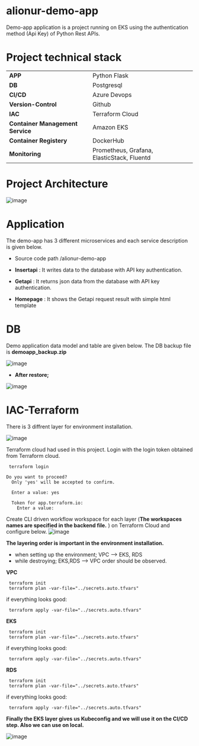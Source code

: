 # alionur-demo-app
Demo-app application is a project running on EKS using the authentication method (Api Key) of Python Rest APIs.



# Project technical stack

|  |    | 
| :-------- | :------- |
| **APP** | Python Flask |
| **DB** | Postgresql |
| **CI/CD** | Azure Devops |
| **Version-Control** | Github |
| **IAC** | Terraform Cloud |
| **Container Management Service** | Amazon EKS |
| **Container Registery** | DockerHub |
| **Monitoring** | Prometheus, Grafana, ElasticStack, Fluentd |

# Project Architecture
![image](https://user-images.githubusercontent.com/33215825/149727335-093c3307-3688-4178-bd63-2cf09fc97f4d.png)

# Application

The demo-app has 3 different microservices and each service description is given below.

- Source code path /alionur-demo-app 

- **Insertapi** : It writes data to the database with API key authentication.
- **Getapi**    : It returns json data from the database with API key authentication.
- **Homepage**  : It shows the Getapi request result with simple html template

# DB
Demo application data model and table are given below. The DB backup file is **demoapp_backup.zip**

![image](https://user-images.githubusercontent.com/33215825/150004769-0bb85e41-ebc9-488f-9a16-ac815c633624.png)

- **After restore;**

![image](https://user-images.githubusercontent.com/33215825/150010007-a4f7ac44-db3d-412a-bc47-3907e3a3dd61.png)

# IAC-Terraform
There is 3 diffrent layer for environment installation. 

![image](https://user-images.githubusercontent.com/33215825/150010435-927d4cc1-0d3b-4e82-aabf-03495c1096d9.png)

Terraform cloud had used in this project. Login with the login token obtained from Terraform cloud.
```
 terraform login
 
Do you want to proceed?
  Only 'yes' will be accepted to confirm.

  Enter a value: yes

  Token for app.terraform.io:
    Enter a value:
```
Create CLI driven workflow workspace for each layer (**The workspaces names are specified in the backend file.** ) on Terraform Cloud and configure below.
![image](https://user-images.githubusercontent.com/33215825/150012930-e90f2463-5598-41e5-b56c-671dba93be76.png)


**The layering order is important in the environment installation.**
- when setting up the environment; VPC --> EKS, RDS
- while destroying;  EKS,RDS --> VPC order should be observed.

**VPC** 
```
 terraform init
 terraform plan -var-file="../secrets.auto.tfvars"
```
if everything looks good:
```
 terraform apply -var-file="../secrets.auto.tfvars"
```

**EKS** 
```
 terraform init
 terraform plan -var-file="../secrets.auto.tfvars"
```
if everything looks good:
```
 terraform apply -var-file="../secrets.auto.tfvars"
```

**RDS** 
```
 terraform init
 terraform plan -var-file="../secrets.auto.tfvars"
```
if everything looks good:
```
 terraform apply -var-file="../secrets.auto.tfvars"
```
**Finally the EKS layer gives us Kubeconfig and we will use it on the CI/CD step. Also we can use on local.**

![image](https://user-images.githubusercontent.com/33215825/150013496-11d5b054-cd8b-4271-8dea-754df09f6d3c.png)

